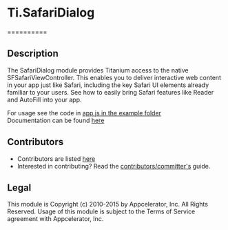 # Ti.SafariDialog
==========

## Description

The SafariDialog module provides Titanium access to the native SFSafariViewController. This enables you to 
deliver interactive web content in your app just like Safari, including the key Safari UI elements already 
familiar to your users. See how to easily bring Safari features like Reader and AutoFill into your app.

For usage see the code in [app.js in the example folder](example/app.js)  
Documentation can be found [here](apidoc/SafariDialog.yml)


## Contributors

* Contributors are listed [here](https://github.com/benbahrenburg/Ti.SafariDialog/graphs/contributors)
* Interested in contributing? Read the [contributors/committer's](https://wiki.appcelerator.org/display/community/Home) guide.


## Legal

This module is Copyright (c) 2010-2015 by Appcelerator, Inc. All Rights Reserved. Usage of this module is subject to 
the Terms of Service agreement with Appcelerator, Inc.  
